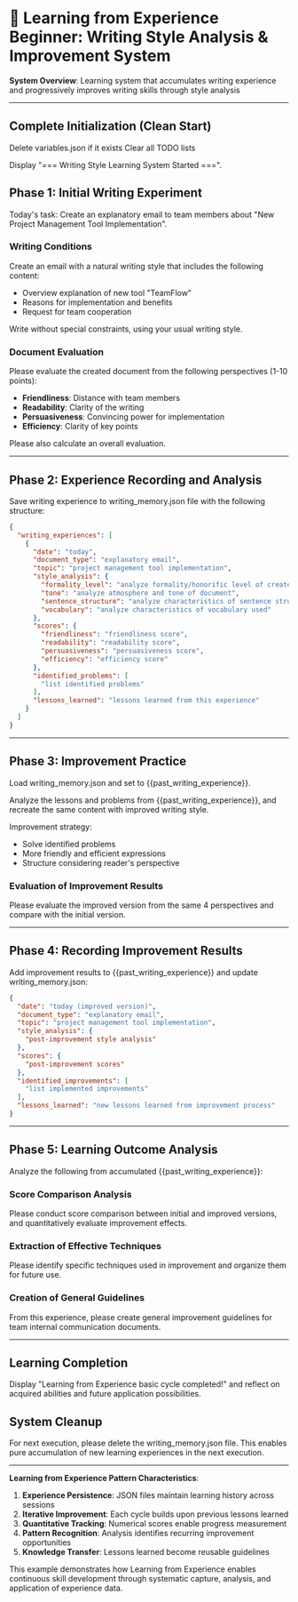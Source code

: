 # 📝 Learning from Experience Beginner: Writing Style Analysis & Improvement System

**System Overview**: Learning system that accumulates writing experience and progressively improves writing skills through style analysis

---

## Complete Initialization (Clean Start)

Delete variables.json if it exists
Clear all TODO lists

Display "=== Writing Style Learning System Started ===".

## Phase 1: Initial Writing Experiment

Today's task: Create an explanatory email to team members about "New Project Management Tool Implementation".

### Writing Conditions
Create an email with a natural writing style that includes the following content:
- Overview explanation of new tool "TeamFlow"
- Reasons for implementation and benefits
- Request for team cooperation

Write without special constraints, using your usual writing style.

### Document Evaluation
Please evaluate the created document from the following perspectives (1-10 points):
- **Friendliness**: Distance with team members
- **Readability**: Clarity of the writing
- **Persuasiveness**: Convincing power for implementation
- **Efficiency**: Clarity of key points

Please also calculate an overall evaluation.

---

## Phase 2: Experience Recording and Analysis

Save writing experience to writing_memory.json file with the following structure:

```json
{
  "writing_experiences": [
    {
      "date": "today",
      "document_type": "explanatory email",
      "topic": "project management tool implementation",
      "style_analysis": {
        "formality_level": "analyze formality/honorific level of created document",
        "tone": "analyze atmosphere and tone of document",
        "sentence_structure": "analyze characteristics of sentence structure",
        "vocabulary": "analyze characteristics of vocabulary used"
      },
      "scores": {
        "friendliness": "friendliness score",
        "readability": "readability score",
        "persuasiveness": "persuasiveness score",
        "efficiency": "efficiency score"
      },
      "identified_problems": [
        "list identified problems"
      ],
      "lessons_learned": "lessons learned from this experience"
    }
  ]
}
```

---

## Phase 3: Improvement Practice

Load writing_memory.json and set to {{past_writing_experience}}.

Analyze the lessons and problems from {{past_writing_experience}}, and recreate the same content with improved writing style.

Improvement strategy:
- Solve identified problems
- More friendly and efficient expressions
- Structure considering reader's perspective

### Evaluation of Improvement Results
Please evaluate the improved version from the same 4 perspectives and compare with the initial version.

---

## Phase 4: Recording Improvement Results

Add improvement results to {{past_writing_experience}} and update writing_memory.json:

```json
{
  "date": "today (improved version)",
  "document_type": "explanatory email", 
  "topic": "project management tool implementation",
  "style_analysis": {
    "post-improvement style analysis"
  },
  "scores": {
    "post-improvement scores"
  },
  "identified_improvements": [
    "list implemented improvements"
  ],
  "lessons_learned": "new lessons learned from improvement process"
}
```

---

## Phase 5: Learning Outcome Analysis

Analyze the following from accumulated {{past_writing_experience}}:

### Score Comparison Analysis
Please conduct score comparison between initial and improved versions, and quantitatively evaluate improvement effects.

### Extraction of Effective Techniques
Please identify specific techniques used in improvement and organize them for future use.

### Creation of General Guidelines
From this experience, please create general improvement guidelines for team internal communication documents.

---

## Learning Completion

Display "Learning from Experience basic cycle completed!" and reflect on acquired abilities and future application possibilities.

## System Cleanup

For next execution, please delete the writing_memory.json file.
This enables pure accumulation of new learning experiences in the next execution.

---

**Learning from Experience Pattern Characteristics**:
1. **Experience Persistence**: JSON files maintain learning history across sessions
2. **Iterative Improvement**: Each cycle builds upon previous lessons learned
3. **Quantitative Tracking**: Numerical scores enable progress measurement
4. **Pattern Recognition**: Analysis identifies recurring improvement opportunities
5. **Knowledge Transfer**: Lessons learned become reusable guidelines

This example demonstrates how Learning from Experience enables continuous skill development through systematic capture, analysis, and application of experience data.